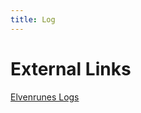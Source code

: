 ```yaml
---
title: Log
---
```


# External Links

[Elvenrunes Logs](http://www.elvenrunes.com/cgi-bin/logs/mumps?rou=logs)